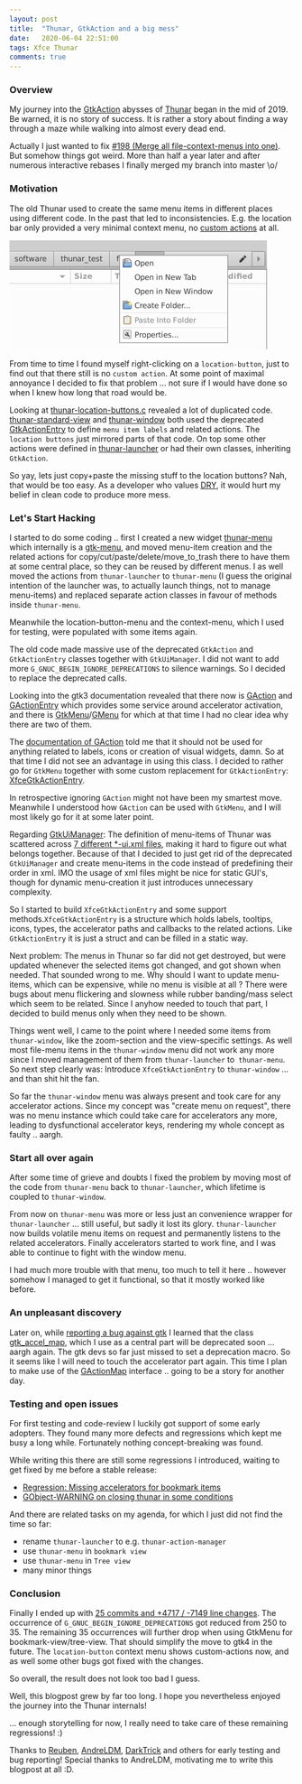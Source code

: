 ```yaml
---
layout: post
title:  "Thunar, GtkAction and a big mess"
date:   2020-06-04 22:51:00
tags: Xfce Thunar
comments: true
---
```


### Overview

My journey into the [GtkAction](https://developer.gnome.org/gtk3/stable/GtkAction.html) abysses of [Thunar](https://gitlab.xfce.org/xfce/thunar) began in the mid of 2019. Be warned, it is no story of success. It is rather a story about finding a way through a maze while walking into almost every dead end.

Actually I just wanted to fix [#198 (Merge all file-context-menus into one)](https://gitlab.xfce.org/xfce/thunar/-/issues/198). But somehow things got weird. More than half a year later and after numerous interactive rebases I finally merged my branch into master \o/

### Motivation

The old Thunar used to create the same menu items in different places using different code. In the past that led to inconsistencies. E.g. the location bar only provided a very minimal context menu, no [custom actions](https://docs.xfce.org/xfce/thunar/custom-actions) at all.

![location button context menu](/assets/img/location_buttons_context_menu.png)

From time to time I found myself right-clicking on a `location-button`, just to find out that there still is no `custom action`. At some point of maximal annoyance I decided to fix that problem ... not sure if I would have done so when I knew how long that road would be.

Looking at [thunar-location-buttons.c](https://gitlab.xfce.org/xfce/thunar/-/blob/xfce-4.14/thunar/thunar-location-button.c) revealed a lot of duplicated code. [thunar-standard-view](https://gitlab.xfce.org/xfce/thunar/-/blob/xfce-4.14/thunar/thunar-standard-view.c) and [thunar-window](https://gitlab.xfce.org/xfce/thunar/-/blob/xfce-4.14/thunar/thunar-window.c) both used the deprecated [GtkActionEntry](https://developer.gnome.org/gtk3/stable/GtkActionGroup.html#GtkActionEntry) to define `menu item labels` and related actions. The `location buttons` just mirrored parts of that code. On top some other actions were defined in [thunar-launcher](https://gitlab.xfce.org/xfce/thunar/-/blob/xfce-4.14/thunar/thunar-standard-view.c) or had their own classes, inheriting `GtkAction`.

So yay, lets just copy+paste the missing stuff to the location buttons?
Nah, that would be too easy. As a developer who values [DRY](https://en.wikipedia.org/wiki/Don%27t_repeat_yourself), it would hurt my belief in clean code to produce more mess.

### Let's Start Hacking

I started to do some coding .. first I created a new widget [thunar-menu](https://gitlab.xfce.org/xfce/thunar/-/blob/master/thunar/thunar-menu.c) which internally is a [gtk-menu](https://developer.gnome.org/gtk3/stable/GtkMenu.html), and moved menu-item creation and the related actions for copy/cut/paste/delete/move_to_trash there to have them at some central place, so they can be reused by different menus. I as well moved the actions from `thunar-launcher` to `thunar-menu` (I guess the original intention of the launcher was, to actually launch things, not to manage menu-items) and replaced separate action classes in favour of methods inside `thunar-menu`.

Meanwhile the location-button-menu and the context-menu, which I used for testing, were populated with some items again.

The old code made massive use of the deprecated `GtkAction` and `GtkActionEntry` classes together with `GtkUiManager`. I did not want to add more `G_GNUC_BEGIN_IGNORE_DEPRECATIONS` to silence warnings. So I decided to replace the deprecated calls.

Looking into the gtk3 documentation revealed that there now is [GAction](https://developer.gnome.org/GAction/) and [GActionEntry](https://developer.gnome.org/gio/stable/GActionMap.html#GActionEntry) which provides some service around accelerator activation, and there is [GtkMenu](https://developer.gnome.org/gtk3/stable/GtkMenu.html)/[GMenu](https://developer.gnome.org/gio/stable/GMenu.html) for which at that time I had no clear idea why there are two of them.

The [documentation of GAction](https://developer.gnome.org/GAction/) told me that it should not be used for anything related to labels, icons or creation of visual widgets, damn. So at that time I did not see an advantage in using this class. I decided to rather go for `GtkMenu` together with some custom replacement for `GtkActionEntry`: [XfceGtkActionEntry](https://gitlab.xfce.org/xfce/libxfce4ui/-/blob/master/libxfce4ui/xfce-gtk-extensions.h#L45).

In retrospective ignoring `GAction` might not have been my smartest move. Meanwhile I understood how `GAction` can be used with `GtkMenu`, and I will most likely go for it at some later point.

Regarding [GtkUiManager](https://developer.gnome.org/gtk3/stable/GtkUIManager.html): The definition of menu-items of Thunar was scattered across [7 different *-ui.xml files](https://gitlab.xfce.org/xfce/thunar/-/commit/ed46f9c3baa3533629d8c1000511300fb0e6fdd5), making it hard to figure out what belongs together. Because of that I decided to just get rid of the deprecated `GtkUiManager` and create menu-items in the code instead of predefining their order in xml. IMO the usage of xml files might be nice for static GUI's, though for dynamic menu-creation it just introduces unnecessary complexity.

So I started to build `XfceGtkActionEntry` and some support methods.`XfceGtkActionEntry` is a structure which holds labels, tooltips, icons, types, the accelerator paths and callbacks to the related actions. Like `GtkActionEntry` it is just a struct and can be filled in a static way.

Next problem: The menus in Thunar so far did not get destroyed, but were updated whenever the selected items got changed, and got shown when needed. That sounded wrong to me. Why should I want to update menu-items, which can be expensive, while no menu is visible at all ?
There were bugs about menu flickering and slowness while rubber banding/mass select which seem to be related. Since I anyhow needed to touch that part, I decided to build menus only when they need to be shown.

Things went well, I came to the point where I needed some items from `thunar-window`, like the zoom-section and the view-specific settings. As well most file-menu items in the `thunar-window` menu did not work any more since I moved management of them from `thunar-launcher` to` thunar-menu`. So next step clearly was: Introduce `XfceGtkActionEntry` to `thunar-window` ... and than shit hit the fan.

So far the `thunar-window` menu was always present and took care for any accelerator actions. Since my concept was "create menu on request", there was no menu instance which could take care for accelerators any more, leading to dysfunctional accelerator keys, rendering my whole concept as faulty .. aargh.

### Start all over again

After some time of grieve and doubts I fixed the problem by moving most of the code from `thunar-menu` back to `thunar-launcher`, which lifetime is coupled to `thunar-window`.

From now on `thunar-menu` was more or less just an convenience wrapper for `thunar-launcher` ... still useful, but sadly it lost its glory. `thunar-launcher` now builds volatile menu items on request and permanently listens to the related accelerators. Finally accelerators started to work fine, and I was able to continue to fight with the window menu.

I had much more trouble with that menu, too much to tell it here .. however somehow I managed to get it functional, so that it mostly worked like before.

### An unpleasant discovery

Later on, while [reporting a bug against gtk](https://gitlab.gnome.org/GNOME/gtk/-/issues/2375) I learned that the class [gtk_accel_map](https://developer.gnome.org/gtk3/stable/gtk3-Accelerator-Maps.html), which I use as a central part will be deprecated soon ... aargh again. The gtk devs so far just missed to set a deprecation macro. So it seems like I will need to touch the accelerator part again. This time I plan to make use of the [GActionMap](https://developer.gnome.org/gio/stable/GActionMap.html) interface .. going to be a story for another day.

### Testing and open issues

For first testing and code-review I luckily got support of some early adopters. They found many more defects and regressions which kept me busy a long while. Fortunately nothing concept-breaking was found.

While writing this there are still some regressions I introduced, waiting to get fixed by me before a stable release:
* [Regression: Missing accelerators for bookmark items](https://gitlab.xfce.org/xfce/thunar/-/issues/331)
* [GObject-WARNING on closing thunar in some conditions](https://gitlab.xfce.org/xfce/thunar/-/issues/319)

And there are related tasks on my agenda, for which I just did not find the time so far:
* rename `thunar-launcher` to e.g. `thunar-action-manager`
* use `thunar-menu` in `bookmark view`
* use `thunar-menu` in `Tree view`
* many minor things

### Conclusion

Finally I ended up with [25 commits and +4717 / -7149 line changes](https://gitlab.xfce.org/xfce/thunar/-/merge_requests/10). The occurrence of `G_GNUC_BEGIN_IGNORE_DEPRECATIONS` got reduced from 250 to 35. The remaining 35 occurrences will further drop when using GtkMenu for bookmark-view/tree-view. That should simplify the move to gtk4 in the future. The `location-button` context menu shows custom-actions now, and as well some other bugs got fixed with the changes.

So overall, the result does not look too bad I guess.

Well, this blogpost grew by far too long. I hope you nevertheless enjoyed the journey into the Thunar internals!

... enough storytelling for now, I really need to take care of these remaining regressions! :)

Thanks to [Reuben](https://gitlab.xfce.org/reubengreen73), [AndreLDM](https://gitlab.xfce.org/andreldm), [DarkTrick](https://gitlab.xfce.org/DarkTrick) and others for early testing and bug reporting! Special thanks to AndreLDM, motivating me to write this blogpost at all :D.